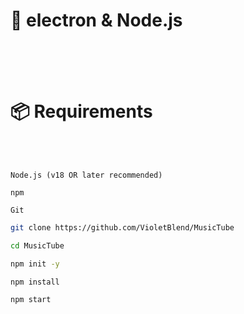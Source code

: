 # 🎵 electron & Node.js

<br>

<br>

<br>

# 📦 Requirements

<br>

<br>

```
Node.js (v18 OR later recommended)

npm

Git
```

```bash
git clone https://github.com/VioletBlend/MusicTube

cd MusicTube

npm init -y

npm install

npm start
```
